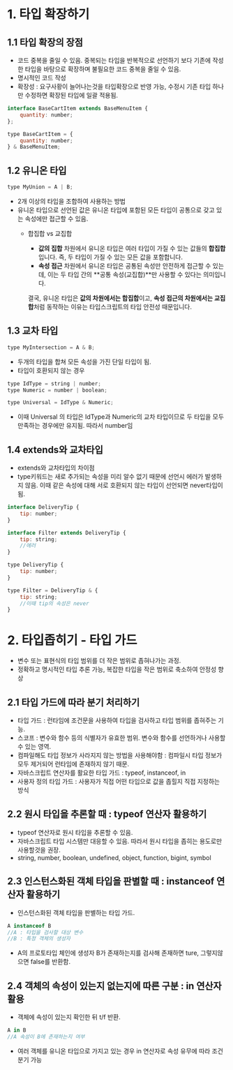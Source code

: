 # 1. 타입 확장하기

## 1.1 타입 확장의 장점

- 코드 중복을 줄일 수 있음. 중복되는 타입을 반복적으로 선언하기 보다 기존에 작성한 타입을 바탕으로 확장하며 불필요한 코드 중복을 줄일 수 있음.
- 명시적인 코드 작성
- 확장성 : 요구사황이 늘어나는것을 타입확장으로 반영 가능, 수정시 기존 타입 하나만 수정하면 확장된 타입에 일괄 적용됨.

```jsx
interface BaseCartItem extends BaseMenuItem {
	quantity: number;
};

type BaseCartItem = {
	quantity: number;
} & BaseMenuItem;
```

## 1.2 유니온 타입

```jsx
type MyUnion = A | B;
```

- 2개 이상의 타입을 조합하여 사용하는 방법
- 유니온 타입으로 선언된 값은 유니온 타입에 포함된 모든 타입이 공통으로 갖고 있는 속성에만 접근할 수 있음.
    - 합집합 vs 교집합
        - **값의 집합** 차원에서 유니온 타입은 여러 타입이 가질 수 있는 값들의 **합집합**입니다. 즉, 두 타입이 가질 수 있는 모든 값을 포함합니다.
        - **속성 접근** 차원에서 유니온 타입은 공통된 속성만 안전하게 접근할 수 있는데, 이는 두 타입 간의 **공통 속성(교집합)**만 사용할 수 있다는 의미입니다.
        
        결국, 유니온 타입은 **값의 차원에서는 합집합**이고, **속성 접근의 차원에서는 교집합**처럼 동작하는 이유는 타입스크립트의 타입 안전성 때문입니다.
        

## 1.3 교차 타입

```jsx
type MyIntersection = A & B;
```

- 두개의 타입을 합쳐 모든 속성을 가진 단일 타입이 됨.
- 타입이 호환되지 않는 경우

```jsx
type IdType = string | number;
type Numeric = number | boolean;

type Universal = IdType & Numeric;
```

- 이때 Universal 의 타입은 IdType과 Numeric의 교차 타입이므로 두 타입을 모두 만족하는 경우에만 유지됨. 따라서 number임

## 1.4 extends와 교차타입

- extends와 교차타입의 차이점
- type키워드는 새로 추가되는 속성을 미리 알수 없기 때문에 선언시 에러가 발생하지 않음. 이때 같은 속성에 대해 서로 호환되지 않는 타입이 선언되면 never타입이 됨.

```jsx
interface DeliveryTip {
	tip: number;
}

interface Filter extends DeliveryTip {
	tip: string;
	//에러
}

type DeliveryTip {
	tip: number;
}

type Filter = DeliveryTip & {
	tip: string;
	//이때 tip의 속성은 never
}
```

# 2. 타입좁히기 - 타입 가드

- 변수 또는 표현식의 타입 범위를 더 작은 범위로 좁혀나가는 과정.
- 정확하고 명시적인 타입 추론 가능, 복잡한 타입을 작은 범위로 축소하여 안정성 향상

## 2.1 타입 가드에 따라 분기 처리하기

- 타입 가드 :  런타임에 조건문을 사용하여 타입을 검사하고 타입 범위를 좁혀주는 기능.
- 스코프 : 변수와 함수 등의 식별자가 유효한 범위. 변수와 함수를 선언하거나 사용할 수 있는 영역.
- 컴파일해도 타입 정보가 사라지지 않는 방법을 사용해야함 : 컴파일시 타입 정보가 모두 제거되어 런타임에 존재하지 않기 때문.
- 자바스크립트 연산자를 활요한 타입 가드 : typeof, instanceof, in
- 사용자 정의 타입 가드 : 사용자가 직접 어떤 타입으로 값을 좁힐지 직접 지정하는 방식

## 2.2 원시 타입을 추론할 때 : typeof 연산자 활용하기

- typeof 연산자로 원시 타입을 추론할 수 있음.
- 자바스크립트 타입 시스템만 대응할 수 있음. 따라서 원시 타입을 좁히는 용도로만 사용할것을 권장.
- string, number, boolean, undefined, object, function, bigint, symbol

## 2.3 인스턴스화된 객체 타입을 판별할 때 : instanceof 연산자 활용하기

- 인스턴스화된 객체 타입을 판별하는 타입 가드.

```jsx
A instanceof B
//A : 타입을 검사할 대상 변수
//B : 특정 객체의 생성자
```

- A의 프로토타입 체인에 생성자 B가 존재하는지를 검사해 존재하면 ture, 그렇지않으면 false를 반환함.

## 2.4 객체의 속성이 있는지 없는지에 따른 구분 : in 연산자 활용

- 객체에 속성이 있는지 확인한 뒤 t/f 반환.

```jsx
A in B
//A 속성이 B에 존재하는지 여부
```

- 여러 객체를 유니온 타입으로 가지고 있는 경우 in 연산자로 속성 유무에 따라 조건 분기 가능
